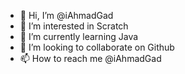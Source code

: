 - 👋 Hi, I’m @iAhmadGad
- 👀 I’m interested in Scratch
- 🌱 I’m currently learning Java
- 💞️ I’m looking to collaborate on Github
- 📫 How to reach me @iAhmadGad

<!---
iAhmadGad/iAhmadGad is a ✨ special ✨ repository because its `README.md` (this file) appears on your GitHub profile.
You can click the Preview link to take a look at your changes.
--->
